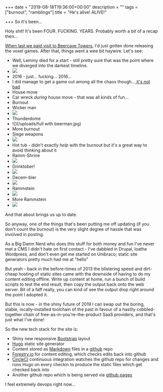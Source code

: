 +++
date = "2019-08-18T19:36:00+00:00"
description = ""
tags = ["burnout", "ramblings"]
title = "He's alive! ALIVE!"

+++
So it's been...

Holy shit! It's been FOUR. FUCKING. YEARS. Probably worth a bit of a recap then...

[When last we paid visit to Beercave Towers](/blog/2015/07/06/egad-a-post/), I'd just gotten done releasing the voxel games. After that, things went a wee bit haywire. Let's see:

<!--more-->

* Well, Lemmy died for a start - still pretty sure that was the point where we diverged into the darkest timeline.
* ![](/uploads/The_darkest_timeline.gif)
* 2016 - just... fucking... 2016...
* I did manage to get a game out among all the chaos though...[ it's not bad](/games/space-bastards/)
* House move
* Car wreck _during_ house move - that was all kinds of fun...
* Burnout
* Wicker man
* ![](/uploads/46458636_10156943771863140_3512273638755663872_n.jpg)
* Thunderdome
* ![](/uploads/full with beerman.jpg)
* More burnout
* Siege weapons
* ![](/uploads/vlcsnap-2018-02-27-19h40m50s853.png)
* Hot tub - didn't exactly _help_ with the burnout but it's a great way to avoid thinking about it
* Ramm-Shrine
* ![](/uploads/vlcsnap-2018-02-27-19h40m50s853.png)
* Drinktober!
* ![](/uploads/IMG_20181031_190651.jpg)
* Decem-bier
* ![](/uploads/WithLighterv2.jpg)
* Rammstein
* ![](/uploads/IMG_20190608_214859.jpg)
* More Rammstein
* ![](/uploads/IMG_20190706_220345.jpg)

And that about brings us up to date.

So anyway, one of the things that's been putting me off updating (if you don't count the burnout) is the very slight degree of hassle that was involved in posting.

As a Big Damn Nerd who does this stuff for both money and fun I've never met a CMS I didn't hate on first contact - I've dabbled in Drupal, loathe Wordpress, and don't even get me started on Umbraco; static site generators pretty much had me at "hello"

But yeah - back in the before-times of 2013 the blistering speed and dirt-cheap hosting of static sites came with the downside of having to do my content editing offline. Write up content at home, run a bunch of build scripts to test the end result, then copy the output back onto the web server. Bit of a faff really, you can kind of see the output drop right around the point I adopted it.

But this is now - in the shiny future of 2019 I can swap out the boring, stable, locally-installed toolchain of the past in favour of a hastily cobbled-together chain of free-as-in-you're-the-product SaaS providers, and that's just what I've done!

So the new tech stack for the site is:

* Shiny new responsive [Bootstrap](https://getbootstrap.com/) layout
* [Hugo](https://gohugo.io/) static site generator
* Content stored as [Markdown](https://en.wikipedia.org/wiki/Markdown) files in a [github](https://github.com/) repo
* [Forestry.io](https://forestry.io/) for content editing, which checks edits back into github
* [CircleCI](https://circleci.com/) continuous integration watches the github repo for changes and runs Hugo on every checkin to produce the static files which get checked back into
* Another github repo which is being served via [github pages](https://pages.github.com/)

I feel extremely devops right now...